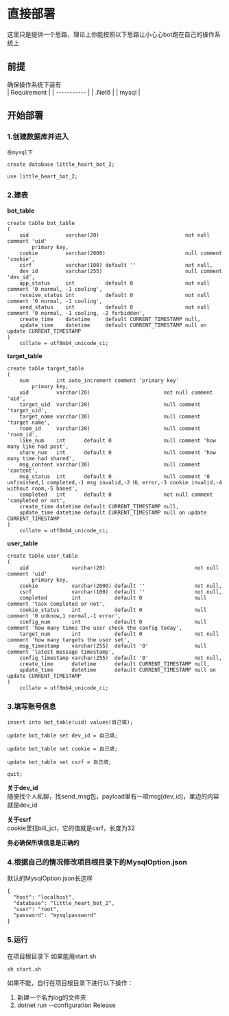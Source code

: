 # 直接部署
这里只是提供一个思路，理论上你能按照以下思路让小心心bot跑在自己的操作系统上  

## 前提
确保操作系统下装有  
| Requirement |
| ----------- |
| .Net6       |
| mysql       |

## 开始部署
### 1.创建数据库并进入
```
在mysql下

create database little_heart_bot_2;

use little_heart_bot_2;
```
### 2.建表
**bot_table**
```
create table bot_table
(
    uid            varchar(20)                            not null comment 'uid'
        primary key,
    cookie         varchar(2000)                          null comment 'cookie',
    csrf           varchar(100) default ''                not null,
    dev_id         varchar(255)                           null comment 'dev_id',
    app_status     int          default 0                 not null comment '0 normal, -1 cooling',
    receive_status int          default 0                 not null comment '0 normal, -1 cooling',
    send_status    int          default 0                 not null comment '0 normal, -1 cooling, -2 forbidden',
    create_time    datetime     default CURRENT_TIMESTAMP null,
    update_time    datetime     default CURRENT_TIMESTAMP null on update CURRENT_TIMESTAMP
)
    collate = utf8mb4_unicode_ci;
```

**target_table**
```
create table target_table
(
    num         int auto_increment comment 'primary key'
        primary key,
    uid         varchar(20)                        not null comment 'uid',
    target_uid  varchar(20)                        null comment 'target_uid',
    target_name varchar(30)                        null comment 'target name',
    room_id     varchar(20)                        null comment 'room_id',
    like_num    int      default 0                 null comment 'how many like had post',
    share_num   int      default 0                 null comment 'how many time had shared',
    msg_content varchar(30)                        null comment 'content',
    msg_status  int      default 0                 null comment '0 unfinished,1 completed,-1 msg invalid,-2 UL error,-3 cookie invalid,-4 without room,-5 baned',
    completed   int      default 0                 not null comment 'completed or not',
    create_time datetime default CURRENT_TIMESTAMP null,
    update_time datetime default CURRENT_TIMESTAMP null on update CURRENT_TIMESTAMP
)
    collate = utf8mb4_unicode_ci;
```

**user_table**
```
create table user_table
(
    uid              varchar(20)                             not null comment 'uid'
        primary key,
    cookie           varchar(2000) default ''                not null,
    csrf             varchar(100)  default ''                not null,
    completed        int           default 0                 null comment 'task completed or not',
    cookie_status    int           default 0                 null comment '0 unknow,1 normal,-1 error',
    config_num       int           default 0                 null comment 'how many times the user check the config today',
    target_num       int           default 0                 not null comment 'how many targets the user set',
    msg_timestamp    varchar(255)  default '0'               null comment 'latest message timestamp',
    config_timestamp varchar(255)  default '0'               not null,
    create_time      datetime      default CURRENT_TIMESTAMP null,
    update_time      datetime      default CURRENT_TIMESTAMP null on update CURRENT_TIMESTAMP
)
    collate = utf8mb4_unicode_ci;
```

### 3.填写账号信息
```
insert into bot_table(uid) values(自己填);

update bot_table set dev_id = 自己填;

update bot_table set cookie = 自己填;

update bot_table set csrf = 自己填;

quit;
```  
**关于dev_id**  
随便找个人私聊，找send_msg包，payload里有一项msg[dev_id]，里边的内容就是dev_id  

**关于csrf**  
cookie里找bili_jct，它的值就是csrf，长度为32

**务必确保所填信息是正确的** 

### 4.根据自己的情况修改项目根目录下的MysqlOption.json
默认的MysqlOption.json长这样
```
{
  "host": "localhost",
  "database": "little_heart_bot_2",
  "user": "root",
  "password": "mysqlpassword"
}
```
### 5.运行
在项目根目录下
如果能用start.sh  
```
sh start.sh
```
如果不能，自行在项目根目录下进行以下操作：
1. 新建一个名为log的文件夹  
2. dotnet run --configuration Release